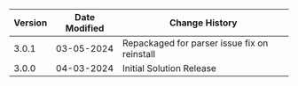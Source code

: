 | **Version**   | **Date Modified**              | **Change History**                      |
|---------------|--------------------------------|-----------------------------------------|
| 3.0.1         | 03-05-2024                     | Repackaged for parser issue fix on reinstall |
| 3.0.0         | 04-03-2024                     | Initial Solution Release                |
